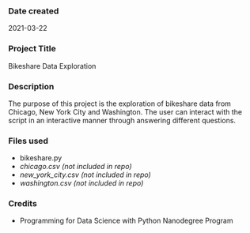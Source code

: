 ### Date created
2021-03-22

### Project Title
Bikeshare Data Exploration

### Description
The purpose of this project is the exploration of bikeshare data from Chicago, New York City and Washington. The user can interact with the script in an interactive manner through answering different questions.

### Files used
- bikeshare.py
- *chicago.csv (not included in repo)*
- *new_york_city.csv (not included in repo)*
- *washington.csv (not included in repo)*

### Credits
- Programming for Data Science with Python Nanodegree Program

